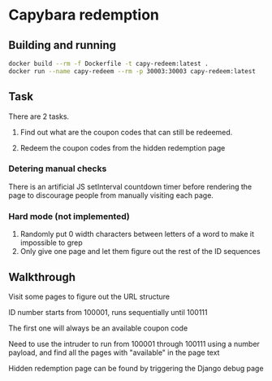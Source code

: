 # Capybara redemption

## Building and running

```bash
docker build --rm -f Dockerfile -t capy-redeem:latest .
docker run --name capy-redeem --rm -p 30003:30003 capy-redeem:latest
```

## Task

There are 2 tasks.

1. Find out what are the coupon codes that can still be redeemed.

2. Redeem the coupon codes from the hidden redemption page

### Detering manual checks

There is an artificial JS setInterval countdown timer before rendering the page to discourage people from manually visiting each page.

### Hard mode (not implemented)

1. Randomly put 0 width characters between letters of a word to make it impossible to grep
2. Only give one page and let them figure out the rest of the ID sequences

## Walkthrough

Visit some pages to figure out the URL structure

ID number starts from 100001, runs sequentially until 100111

The first one will always be an available coupon code

Need to use the intruder to run from 100001 through 100111 using a number payload, and find all the pages with "available" in the page text

Hidden redemption page can be found by triggering the Django debug page
